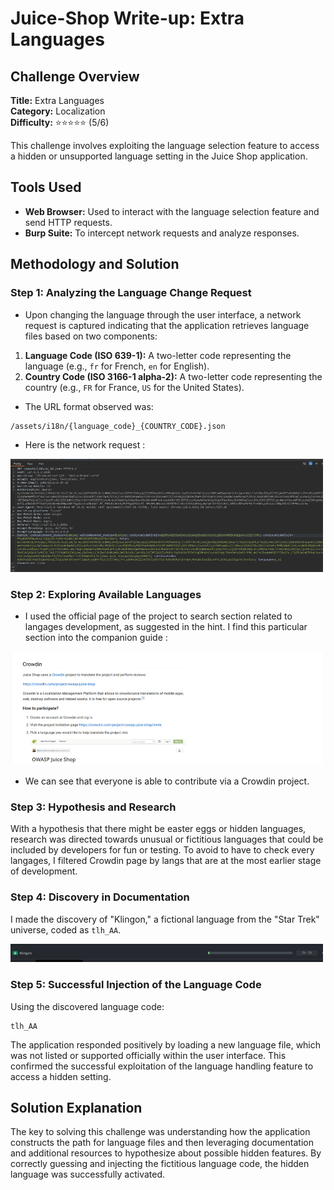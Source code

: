 # Juice-Shop Write-up: Extra Languages

## Challenge Overview

**Title:** Extra Languages  
**Category:** Localization  
**Difficulty:** ⭐⭐⭐⭐⭐ (5/6)

This challenge involves exploiting the language selection feature to access a hidden or unsupported language setting in the Juice Shop application.

## Tools Used

- **Web Browser:** Used to interact with the language selection feature and send HTTP requests.
- **Burp Suite:** To intercept network requests and analyze responses.

## Methodology and Solution

### Step 1: Analyzing the Language Change Request

- Upon changing the language through the user interface, a network request is captured indicating that the application retrieves language files based on two components:

1. **Language Code (ISO 639-1):** A two-letter code representing the language (e.g., `fr` for French, `en` for English).
2. **Country Code (ISO 3166-1 alpha-2):** A two-letter code representing the country (e.g., `FR` for France, `US` for the United States).

- The URL format observed was:
```
/assets/i18n/{language_code}_{COUNTRY_CODE}.json
```

- Here is the network request : 

<img src="../assets/difficulty5/extra_language_1.png" alt="request when changing languages" width="500px">

### Step 2: Exploring Available Languages

- I used the official page of the project to search section related to langages development, as suggested in the hint. I find this particular section into the companion guide : 

<img src="../assets/difficulty5/extra_language_2.png" alt="screenshot from companion guide that give us the link of Crowdin project" width="500px">

- We can see that everyone is able to contribute via a Crowdin project.

### Step 3: Hypothesis and Research

With a hypothesis that there might be easter eggs or hidden languages, research was directed towards unusual or fictitious languages that could be included by developers for fun or testing. To avoid to have to check every langages, I filtered Crowdin page by langs that are at the most earlier stage of development.

### Step 4: Discovery in Documentation

I made the discovery of "Klingon," a fictional language from the "Star Trek" universe, coded as `tlh_AA`.

<img src="../assets/difficulty5/extra_language_3.png" alt="fictional language" width="500px">

### Step 5: Successful Injection of the Language Code

Using the discovered language code:
```
tlh_AA
```
The application responded positively by loading a new language file, which was not listed or supported officially within the user interface. This confirmed the successful exploitation of the language handling feature to access a hidden setting.

## Solution Explanation

The key to solving this challenge was understanding how the application constructs the path for language files and then leveraging documentation and additional resources to hypothesize about possible hidden features. By correctly guessing and injecting the fictitious language code, the hidden language was successfully activated.


